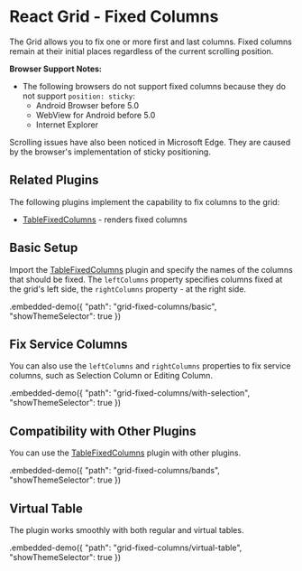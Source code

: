 # React Grid - Fixed Columns

The Grid allows you to fix one or more first and last columns. Fixed columns remain at their initial places regardless of the current scrolling position.

**Browser Support Notes:**

- The following browsers do not support fixed columns because they do not support `position: sticky`:
  - Android Browser before 5.0
  - WebView for Android before 5.0
  - Internet Explorer

Scrolling issues have also been noticed in Microsoft Edge. They are caused by the browser's implementation of sticky positioning.

## Related Plugins

The following plugins implement the capability to fix columns to the grid:

- [TableFixedColumns](../reference/table-fixed-columns.md) - renders fixed columns

## Basic Setup

Import the [TableFixedColumns](../reference/table-fixed-columns.md) plugin and specify the names of the columns that should be fixed. The `leftColumns` property specifies columns fixed at the grid's left side, the `rightColumns` property - at the right side.

.embedded-demo({ "path": "grid-fixed-columns/basic", "showThemeSelector": true })

## Fix Service Columns

You can also use the `leftColumns` and `rightColumns` properties to fix service columns, such as Selection Column or Editing Column.

.embedded-demo({ "path": "grid-fixed-columns/with-selection", "showThemeSelector": true })

## Compatibility with Other Plugins

You can use the [TableFixedColumns](../reference/table-fixed-columns.md) plugin with other plugins.

.embedded-demo({ "path": "grid-fixed-columns/bands", "showThemeSelector": true })

## Virtual Table

The plugin works smoothly with both regular and virtual tables.

.embedded-demo({ "path": "grid-fixed-columns/virtual-table", "showThemeSelector": true })

